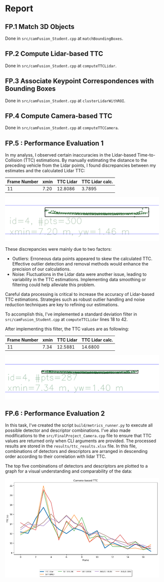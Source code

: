# Report

## FP.1 Match 3D Objects
Done in `src/camFusion_Student.cpp` at `matchBoundingBoxes`.

## FP.2 Compute Lidar-based TTC
Done in `src/camFusion_Student.cpp` at `computeTTCLidar`.

## FP.3 Associate Keypoint Correspondences with Bounding Boxes
Done in `src/camFusion_Student.cpp` at `clusterLidarWithROI`.

## FP.4 Compute Camera-based TTC
Done in `src/camFusion_Student.cpp` at `computeTTCCamera`.

## FP.5 : Performance Evaluation 1

In my analyss, I observed certain inaccuracies in the Lidar-based Time-to-Collision (TTC) estimations.
By manually estimating the distance to the preceding vehicle from the Lidar points, I found discrepancies between my estimates and the calculated Lidar TTC:

| Frame Number | xmin | TTC Lidar | TTC Lidar calc. |
|--------------|------|-----------|-----------------|
| 11           | 7.20 | 12.8086   | 3.7895          |

![Lidar Frame 11](results/frame_11.png)

These discrepancies were mainly due to two factors:
* Outliers: Erroneous data points appeared to skew the calculated TTC. Effective outlier detection and removal methods would enhance the precision of our calculations.
* Noise: Fluctuations in the Lidar data were another issue, leading to variability in the TTC estimations. Implementing data smoothing or filtering could help alleviate this problem.

Careful data processing is critical to increase the accuracy of Lidar-based TTC estimations.
Strategies such as robust outlier handling and noise reduction techniques are key to refining our estimations.

To accomplish this, I've implemented a standard deviation filter in `src/camFusion_Student.cpp` at `computeTTCLidar` lines 18 to 42.

After implementing this filter, the TTC values are as following:

| Frame Number | xmin | TTC Lidar | TTC Lidar calc. |
|--------------|------|-----------|-----------------|
| 11           | 7.34 | 12.5881   | 14.6800         |

![Lidar Frame 11 after filtering](results/frame_11_after.png)

## FP.6 : Performance Evaluation 2

In this task, I've created the script `build/metrics_runner.py` to execute all possible detector and descriptor combinations.
I've also made modifications to the `src/FinalProject_Camera.cpp` file to ensure that TTC values are returned only when CLI arguments are provided.
The processed results are stored in the `results/ttc_results.xlsx` file.
In this file, combinations of detectors and descriptors are arranged in descending order according to their correlation with lidar TTC.

The top five combinations of detectors and descriptors are plotted to a graph for a visual understanding and comparability of the data:

![Camera Metrics](results/camera_ttc_graph.png)
